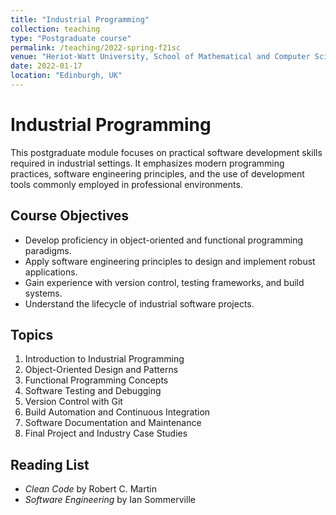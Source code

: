 ```yaml
---
title: "Industrial Programming"
collection: teaching
type: "Postgraduate course"
permalink: /teaching/2022-spring-f21sc
venue: "Heriot-Watt University, School of Mathematical and Computer Sciences"
date: 2022-01-17
location: "Edinburgh, UK"
---
```


# Industrial Programming

This postgraduate module focuses on practical software development skills required in industrial settings. It emphasizes modern programming practices, software engineering principles, and the use of development tools commonly employed in professional environments.

## Course Objectives

- Develop proficiency in object-oriented and functional programming paradigms.
- Apply software engineering principles to design and implement robust applications.
- Gain experience with version control, testing frameworks, and build systems.
- Understand the lifecycle of industrial software projects.

## Topics

1. Introduction to Industrial Programming  
2. Object-Oriented Design and Patterns  
3. Functional Programming Concepts  
4. Software Testing and Debugging  
5. Version Control with Git  
6. Build Automation and Continuous Integration  
7. Software Documentation and Maintenance  
8. Final Project and Industry Case Studies  

## Reading List

- *Clean Code* by Robert C. Martin  
- *Software Engineering* by Ian Sommerville  
